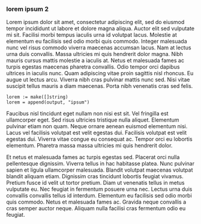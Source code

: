 
### lorem ipsum 2

Lorem ipsum dolor sit amet, consectetur adipiscing elit, sed do eiusmod tempor incididunt ut labore et dolore magna aliqua. Auctor elit sed vulputate mi sit. Facilisi morbi tempus iaculis urna id volutpat lacus. Molestie at elementum eu facilisis sed odio morbi quis commodo. Integer malesuada nunc vel risus commodo viverra maecenas accumsan lacus. Nam at lectus urna duis convallis. Massa ultricies mi quis hendrerit dolor magna. Nibh mauris cursus mattis molestie a iaculis at. Netus et malesuada fames ac turpis egestas maecenas pharetra convallis. Odio tempor orci dapibus ultrices in iaculis nunc. Quam adipiscing vitae proin sagittis nisl rhoncus. Eu augue ut lectus arcu. Viverra nibh cras pulvinar mattis nunc sed. Nisi vitae suscipit tellus mauris a diam maecenas. Porta nibh venenatis cras sed felis.

``` {go}
lorem := make([]string)
lorem = append(output, "ipsum")
```
Faucibus nisl tincidunt eget nullam non nisi est sit. Vel fringilla est ullamcorper eget. Sed risus ultricies tristique nulla aliquet. Elementum pulvinar etiam non quam. Neque ornare aenean euismod elementum nisi. Lacus vel facilisis volutpat est velit egestas dui. Facilisis volutpat est velit egestas dui. Viverra vitae congue eu consequat ac. Tempor orci eu lobortis elementum. Pharetra massa massa ultricies mi quis hendrerit dolor.

Et netus et malesuada fames ac turpis egestas sed. Placerat orci nulla pellentesque dignissim. Viverra tellus in hac habitasse platea. Nunc pulvinar sapien et ligula ullamcorper malesuada. Blandit volutpat maecenas volutpat blandit aliquam etiam. Dignissim cras tincidunt lobortis feugiat vivamus. Pretium fusce id velit ut tortor pretium. Diam ut venenatis tellus in metus vulputate eu. Nec feugiat in fermentum posuere urna nec. Lectus urna duis convallis convallis tellus id interdum. Elementum eu facilisis sed odio morbi quis commodo. Netus et malesuada fames ac. Gravida neque convallis a cras semper auctor neque. Aliquam nulla facilisi cras fermentum odio eu feugiat.

